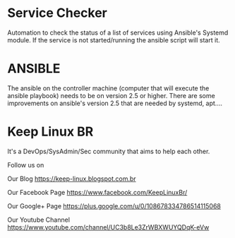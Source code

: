 # Service Checker
Automation to check the status of a list of services using Ansible's Systemd module.
If the service is not started/running the ansible script will start it.

# ANSIBLE
The ansible on the controller machine (computer that will execute the ansible playbook) needs to be on version 2.5 or higher.
There are some improvements on ansible's version 2.5 that are needed by systemd, apt....

# Keep Linux BR
It's a DevOps/SysAdmin/Sec community that aims to help each other.

Follow us on

Our Blog https://keep-linux.blogspot.com.br

Our Facebook Page https://www.facebook.com/KeepLinuxBr/

Our Google+ Page https://plus.google.com/u/0/108678334786514115068

Our Youtube Channel https://www.youtube.com/channel/UC3b8Le3ZrWBXWUYQDqK-eVw
